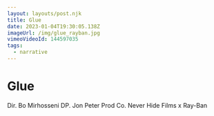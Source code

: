 ```yaml
---
layout: layouts/post.njk
title: Glue
date: 2023-01-04T19:30:05.138Z
imageUrl: /img/glue_rayban.jpg
vimeoVideoId: 144597035
tags:
  - narrative
---
```

# Glue

Dir. Bo Mirhosseni
DP. Jon Peter
Prod Co. Never Hide Films x Ray-Ban